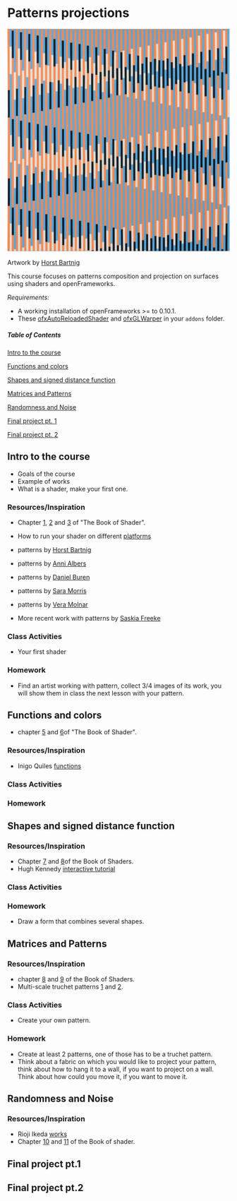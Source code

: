 # Patterns projections

![img](img/horst-bartnig.jpg)

Artwork by [Horst Bartnig](https://de.wikipedia.org/wiki/Horst_Bartnig)

This course focuses on patterns composition and projection on surfaces using shaders and openFrameworks.

*Requirements:*

- A working installation of openFrameworks >= to 0.10.1.
- These [ofxAutoReloadedShader](https://github.com/andreasmuller/ofxAutoReloadedShader) and [ofxGLWarper](https://github.com/roymacdonald/ofxGLWarper) in your `addons` folder. 


##### Table of Contents

[Intro to the course](#one)

[Functions and colors](#two)

[Shapes and signed distance function](#three)

[Matrices and Patterns](#four)

[Randomness and Noise](#five) 

[Final project pt. 1](#six)

[Final project pt. 2](#seven)


<a name="#one">

## Intro to the course

</a>

- Goals of the course
- Example of works
- What is a shader, make your first one.

### Resources/Inspiration

- Chapter [1](https://thebookofshaders.com/01/), [2](https://thebookofshaders.com/02/) and [3](https://thebookofshaders.com/03/) of "The Book of Shader".
- How to run your shader on different [platforms](https://thebookofshaders.com/04/)


- patterns by [Horst Bartnig](https://www.google.com/search?q=horst+bartnig+patterns)
- patterns by [Anni Albers](https://www.google.com/search?q=anni+albers)
- patterns by [Daniel Buren](https://www.google.com/search?q=Daniel+Buren+patterns)
- patterns by [Sara Morris](https://www.google.com/search?hl=en&source=hp&ei=mWqnXJ3zBcLjsAeIkrC4Bw&q=sarah+morris+pattern)
- patterns by [Vera Molnar](https://www.google.com/search?ei=IWOnXPm_GcOasAefhI5I&q=vera+molnar+patterns)
- More recent work with patterns by [Saskia Freeke](http://sasj.tumblr.com/)

### Class Activities

- Your first shader

### Homework
- Find an artist working with pattern, collect 3/4 images of its work, you will show them in class the next lesson with your pattern.


<a name="#two">

## Functions and colors

</a>

- chapter [5](https://thebookofshaders.com/05/) and [6](https://thebookofshaders.com/06/)of "The Book of Shader".



### Resources/Inspiration

- Inigo Quiles [functions](http://www.iquilezles.org/www/articles/functions/functions.htm)

### Class Activities

### Homework

<a name="#three">

## Shapes and signed distance function

</a>

### Resources/Inspiration

- Chapter [7](https://thebookofshaders.com/07/) and [8](https://thebookofshaders.com/08/)of the Book of Shaders.
- Hugh Kennedy [interactive tutorial](http://hughsk.io/fragment-foundry/chapters/07-distance-fields.html)

### Class Activities


### Homework
- Draw a form that combines several shapes.


<a name="#four">

## Matrices and Patterns

</a>


### Resources/Inspiration

- chapter [8](https://thebookofshaders.com/08/) and [9](https://thebookofshaders.com/09/) of the Book of Shaders.
- Multi-scale truchet patterns [1](http://archive.bridgesmathart.org/2018/bridges2018-39.pdf) and [2](https://christophercarlson.com/portfolio/multi-scale-truchet-patterns/).

### Class Activities

- Create your own pattern.


### Homework
- Create at least 2 patterns, one of those has to be a truchet pattern.
- Think about a fabric on which you would like to project your pattern, think about how to hang it to a wall, if you want to project on a wall. Think about how could you move it, if you want to move it.


<a name="#five">

## Randomness and Noise

</a>

### Resources/Inspiration
- Rioji Ikeda [works](http://www.ryojiikeda.com/)
- Chapter [10](https://thebookofshaders.com/10/) and [11](https://thebookofshaders.com/11/) of the Book of shader.


<a name="#six">

## Final project pt.1

</a>


<a name="#seven">

## Final project pt.2

</a>




